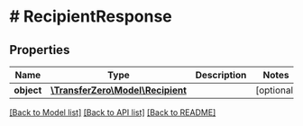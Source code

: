 # # RecipientResponse

## Properties

Name | Type | Description | Notes
------------ | ------------- | ------------- | -------------
**object** | [**\TransferZero\Model\Recipient**](Recipient.md) |  | [optional] 

[[Back to Model list]](../../README.md#documentation-for-models) [[Back to API list]](../../README.md#documentation-for-api-endpoints) [[Back to README]](../../README.md)



